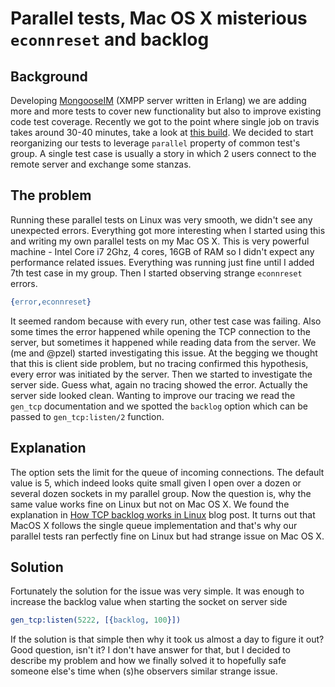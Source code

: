 # Parallel tests, Mac OS X misterious `econnreset` and backlog

## Background

Developing [MongooseIM](https://github.com/esl/MongooseIM) (XMPP server written in Erlang) we are adding more and more tests to cover new functionality
but also to improve existing code test coverage. Recently we got to the point
where single job on travis takes around 30-40 minutes, take a look at [this build](https://travis-ci.org/esl/MongooseIM/builds/117928318).
We decided to start reorganizing our tests to leverage `parallel` property
of common test's group. A single test case is usually a story in which 2 users connect
to the remote server and exchange some stanzas.

## The problem

Running these parallel tests on Linux was very smooth, we didn't see any unexpected errors.
Everything got more interesting when I started using this and writing my own parallel tests on my Mac OS X.
This is very powerful machine - Intel Core i7 2Ghz, 4 cores, 16GB of RAM
so I didn't expect any performance related issues. Everything was running just fine
until I added 7th test case in my group. Then I started observing strange
`econnreset` errors.

```erlang
{error,econnreset}
```

It seemed random because with every run, other test case was failing.
Also some times the error happened while opening the TCP connection to the server,
but sometimes it happened while reading data from the server. We (me and @pzel)
started investigating this issue. At the begging we thought that this is client
side problem, but no tracing confirmed this hypothesis, every error was
initiated by the server. Then we started to investigate the server side.
Guess what, again no tracing showed the error. Actually the server side looked clean.
Wanting to improve our tracing we read the `gen_tcp` documentation and we spotted the `backlog`
option which can be passed to `gen_tcp:listen/2` function.

## Explanation

The option sets the limit for the queue of incoming connections. The default value is 5, which indeed looks
quite small given I open over a dozen or several dozen sockets in my parallel group.
Now the question is, why the same value works fine on Linux but not on Mac OS X.
We found the explanation in [How TCP backlog works in Linux](http://veithen.github.io/2014/01/01/how-tcp-backlog-works-in-linux.html) blog post.
It turns out that MacOS X follows the single queue implementation and that's why our parallel tests
ran perfectly fine on Linux but had strange issue on Mac OS X.

## Solution

Fortunately the solution for the issue was very simple. It was enough to
increase the backlog value when starting the socket on server side
```erlang
gen_tcp:listen(5222, [{backlog, 100}])
```

If the solution is that simple then why it took us almost a day to figure it out? Good question, isn't it?
I don't have answer for that, but I decided to describe my problem and how we finally solved it
to hopefully safe someone else's time when (s)he observers similar strange issue.
